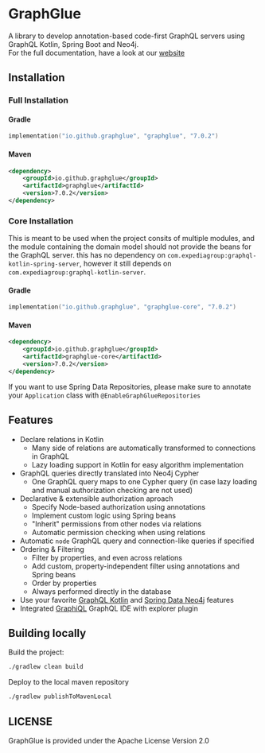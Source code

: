# GraphGlue

A library to develop annotation-based code-first GraphQL servers using GraphQL Kotlin, Spring Boot and Neo4j.  
For the full documentation, have a look at our [website](https://graphglue.github.io)

## Installation

### Full Installation

#### Gradle
```kts
implementation("io.github.graphglue", "graphglue", "7.0.2")
```

#### Maven
```xml
<dependency>
    <groupId>io.github.graphglue</groupId>
    <artifactId>graphglue</artifactId>
    <version>7.0.2</version>
</dependency>
```

### Core Installation

This is meant to be used when the project consits of multiple modules, and the module containing the domain model should not provide the beans for the GraphQL server.
this has no dependency on `com.expediagroup:graphql-kotlin-spring-server`, however it still depends on `com.expediagroup:graphql-kotlin-server`.

#### Gradle
```kts
implementation("io.github.graphglue", "graphglue-core", "7.0.2")
```

#### Maven
```xml
<dependency>
    <groupId>io.github.graphglue</groupId>
    <artifactId>graphglue-core</artifactId>
    <version>7.0.2</version>
</dependency>
```

If you want to use Spring Data Repositories, please make sure to annotate your `Application` class with `@EnableGraphGlueRepositories`


## Features

- Declare relations in Kotlin
  - Many side of relations are automatically transformed to connections in GraphQL
  - Lazy loading support in Kotlin for easy algorithm implementation
- GraphQL queries directly translated into Neo4j Cypher
  - One GraphQL query maps to one Cypher query (in case lazy loading and manual authorization checking are not used)
- Declarative & extensible authorization aproach
  - Specify Node-based authorization using annotations
  - Implement custom logic using Spring beans
  - "Inherit" permissions from other nodes via relations
  - Automatic permission checking when using relations
- Automatic `node` GraphQL query and connection-like queries if specified
- Ordering & Filtering
  - Filter by properties, and even across relations
  - Add custom, property-independent filter using annotations and Spring beans
  - Order by properties
  - Always performed directly in the database
- Use your favorite [GraphQL Kotlin](https://opensource.expediagroup.com/graphql-kotlin) and [Spring Data Neo4j](https://spring.io/projects/spring-data-neo4j) features
- Integrated [GraphiQL](https://github.com/graphql/graphiql/blob/main/packages/graphiql/README.md) GraphQL IDE with explorer plugin

## Building locally

Build the project:
```sh
./gradlew clean build
```

Deploy to the local maven repository
```sh
./gradlew publishToMavenLocal
```

## LICENSE

GraphGlue is provided under the Apache License Version 2.0 